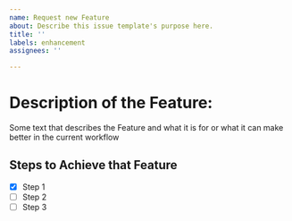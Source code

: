 ```yaml
---
name: Request new Feature
about: Describe this issue template's purpose here.
title: ''
labels: enhancement
assignees: ''

---
```


# Description of the Feature:
Some text that describes the Feature and what it is for or what it can make better in the current workflow

## Steps to Achieve that Feature
- [x] Step 1
- [ ] Step 2
- [ ] Step 3
